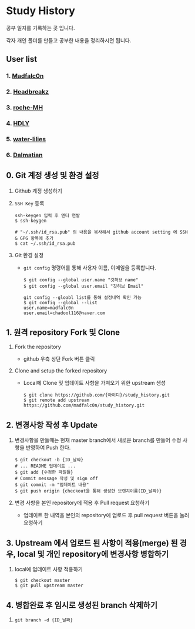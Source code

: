 # Study History
공부 일지를 기록하는 곳 입니다.

각자 개인 폴더를 만들고 공부한 내용을 정리하시면 됩니다.

## User list

### 1. [Madfalc0n](Madfalc0n/)

### 2. [Headbreakz](Headbreakz/)

### 3. [roche-MH](roche-MH/)

### 4. [HDLY](HDLY/)

### 5. [water-lilies](water-lilies/)

### 6. [Dalmatian](Dalmatian/)

## 0. Git 계정 생성 및 환경 설정

1. Github 계정 생성하기

2. `SSH Key` 등록

   ```
   ssh-keygen 입력 후 엔터 연발
   $ ssh-keygen 
   
   # "~/.ssh/id_rsa.pub" 의 내용을 복사해서 github account setting 에 SSH & GPG 항목에 추가
   $ cat ~/.ssh/id_rsa.pub
   ```

3. Git 환경 설정

   - `git config` 명령어를 통해 사용자 이름, 이메일을 등록합니다.

     ```
     $ git config --global user.name "깃허브 name"
     $ git config --global user.email "깃허브 Email"
     
     git config --gloabl list를 통해 설정내역 확인 가능
     $ git config --global --list
     user.name=madfalc0n
     user.email=chadool116@naver.com
     ```

## 1. 원격 repository Fork 및 Clone

1. Fork the repository

   - github 우측 상단 Fork 버튼 클릭

2. Clone and setup the forked repository

   - Local에 Clone 및 업데이트 사항을 가져오기 위한 upstream 생성

     ```
     $ git clone https://github.com/{아이디}/study_history.git
     $ git remote add upstream https://github.com/madfalc0n/study_history.git
     ```

## 2. 변경사항 작성 후 Update

1. 변경사항을 만들때는 현재 master branch에서 새로운 branch를 만들어 수정 사항을 반영하여 Push 한다.

   ```
   $ git checkout -b {ID_날짜}
   # ... README 업데이트 ...
   $ git add {수정한 파일들}
   # Commit message 작성 및 sign off
   $ git commit -m "업데이트 내용"
   $ git push origin {checkout을 통해 생성한 브랜치이름(ID_날짜)}
   ```

2. 변경 사항을 본인 repository에 적용 후 Pull request 요청하기

   - 업데이트 한 내역을 본인의 repository에 업로드 후 pull request 버튼을 눌러 요청하기

## 3. Upstream 에서 업로드 된 사항이 적용(merge) 된 경우, local 및 개인 repository에 변경사항 병합하기

1. local에 업데이트 사항 적용하기

   ```
   $ git checkout master
   $ git pull upstream master
   ```


## 4. 병합완료 후 임시로 생성된 branch 삭제하기

1. `git branch -d {ID_날짜}`